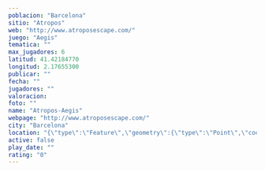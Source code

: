```yaml
---
poblacion: "Barcelona"
sitio: "Atropos"
web: "http://www.atroposescape.com/"
juego: "Aegis"
tematica: ""
max_jugadores: 6
latitud: 41.42184770
longitud: 2.17655300
publicar: ""
fecha: ""
jugadores: ""
valoracion: 
foto: ""
name: "Atropos-Aegis"
webpage: "http://www.atroposescape.com/"
city: "Barcelona"
location: "{\"type\":\"Feature\",\"geometry\":{\"type\":\"Point\",\"coordinates\":[41.4218477,2.176553]}}"
active: false
play_date: ""
rating: "0"
---
```

